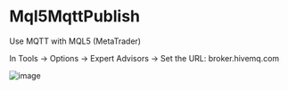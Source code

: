 # Mql5MqttPublish
Use MQTT with MQL5 (MetaTrader)

In Tools -> Options -> Expert Advisors -> Set the URL:
broker.hivemq.com

![image](https://user-images.githubusercontent.com/139359/186563895-bdbc35b9-1465-4524-9632-c78a833bf61f.png)
